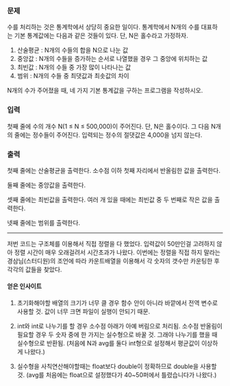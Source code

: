 ### 문제

수를 처리하는 것은 통계학에서 상당히 중요한 일이다. 통계학에서 N개의 수를 대표하는 기본 통계값에는 다음과 같은 것들이 있다. 단, N은 홀수라고 가정하자.

1. 산술평균 : N개의 수들의 합을 N으로 나눈 값
2. 중앙값 : N개의 수들을 증가하는 순서로 나열했을 경우 그 중앙에 위치하는 값
3. 최빈값 : N개의 수들 중 가장 많이 나타나는 값
4. 범위 : N개의 수들 중 최댓값과 최솟값의 차이

N개의 수가 주어졌을 때, 네 가지 기본 통계값을 구하는 프로그램을 작성하시오.

### 입력

첫째 줄에 수의 개수 N(1 ≤ N ≤ 500,000)이 주어진다. 단, N은 홀수이다. 그 다음 N개의 줄에는 정수들이 주어진다. 입력되는 정수의 절댓값은 4,000을 넘지 않는다.

### 출력

첫째 줄에는 산술평균을 출력한다. 소수점 이하 첫째 자리에서 반올림한 값을 출력한다.

둘째 줄에는 중앙값을 출력한다.

셋째 줄에는 최빈값을 출력한다. 여러 개 있을 때에는 최빈값 중 두 번째로 작은 값을 출력한다.

넷째 줄에는 범위를 출력한다.



-------

저번 코드는 구조체를 이용해서 직접 정렬을 다 했었다. 입력값이 50만인걸 고려하지 않아 정렬 시간이 매우 오래걸려서 시간초과가 나왔다. 이번에는 정렬을 직접 하지 말라는 경삼님(스터디원)의 조언에 따라 카운트배열을 이용해서 각 숫자의 갯수만 카운팅한 후 각각의 값들을 찾았다.



#### **얻은 인사이트**

1. 초기화해야할 배열의 크기가 너무 클 경우 함수 안이 아니라 바깥에서 전역 변수로 사용할 것. 값이 너무 크면 파일이 실행이 안되기 때문.

2. int와 int로 나누기를 할 경우 소수점 아래가 아예 버림으로 처리됨. 소수점 반올림이 필요할 경우 두 숫자 중에 한 가지는 실수형으로 바꿀 것. 그래야 나누기를 했을 때 실수형으로 반환됨. (처음에 N과 avg를 둘다 int형으로 설정해서 평균값이 이상하게 나왔다.)

3. 실수형을 사칙연산해야할때는 float보다 double이 정확하므로 double을 사용할 것. (avg를 처음에는 float으로 설정했다가 40~50퍼에서 틀렸습니다가 나왔다.)


